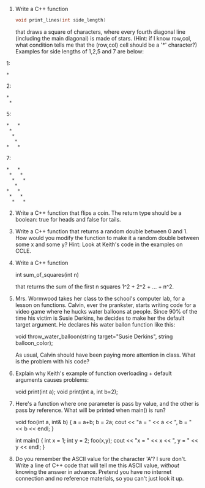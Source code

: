 1. Write a C++ function

   ```c++
   void print_lines(int side_length)
   ```

   that draws a square of characters, where every fourth diagonal
   line (including the main diagonal) is made of stars.
   (Hint: if I know row,col, what condition tells me that the
   (row,col) cell should be a '*' character?)
   Examples for side lengths of 1,2,5 and 7 are below:

1:
```
*
```
2:
```
* 
 *
```
5:
```
*   *
 *   
  *  
   * 
*   *
```
7:
```
*   *  
 *   * 
  *   *
   *   
*   *  
 *   * 
  *   *
```
2. Write a C++ function that flips a coin.
   The return type should be a boolean: true for heads and false for tails.

3. Write a C++ function that returns a random double between 0 and 1.
   How would you modify the function to make it a random double between
   some x and some y?
   Hint: Look at Keith's code in the examples on CCLE.

4. Write a C++ function

   int sum_of_squares(int n)

   that returns the sum of the first n squares 1^2 + 2^2 + ... + n^2.

5. Mrs. Wormwood takes her class to the school's computer lab,
   for a lesson on functions. Calvin, ever the prankster,
   starts writing code for a video game where he hucks water balloons
   at people. Since 90% of the time his victim is Susie Derkins,
   he decides to make her the default target argument. He declares his water
   ballon function like this:

   void throw_water_balloon(string target="Susie Derkins", string balloon_color);

   As usual, Calvin should have been paying more attention in class. What is the
   problem with his code?

6. Explain why Keith's example of function overloading + default arguments
   causes problems:

   void print(int a);
   void print(int a, int b=2);

7. Here's a function where one parameter is pass by value, and the other is pass
   by reference. What will be printed when main() is run?

   void foo(int a, int& b) {
     a = a+b;
     b = 2a;
     cout << "a = " << a << ", b = " << b << endl;
   }

   int main() {
     int x = 1;
     int y = 2;
     foo(x,y);
     cout << "x = " << x << ", y = " << y << endl;
   }

8. Do you remember the ASCII value for the character 'A'? I sure don't. Write
   a line of C++ code that will tell me this ASCII value, *without* knowing
   the answer in advance. Pretend you have no internet connection and no
   reference materials, so you can't just look it up.
